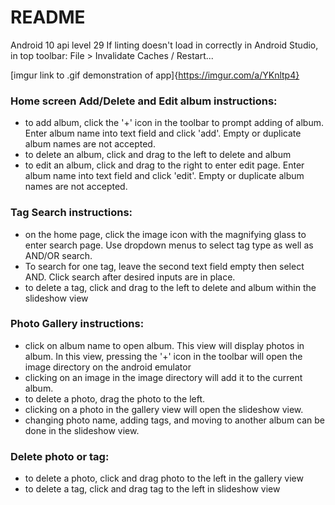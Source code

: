 # README #

Android 10 api level 29
If linting doesn't load in correctly in Android Studio, in top toolbar: File > Invalidate Caches / Restart... 

[imgur link to .gif demonstration of app]{https://imgur.com/a/YKnltp4}


### Home screen Add/Delete and Edit album instructions: ###

- to add album, click the '+' icon in the toolbar to prompt adding of album. Enter album name into text field and click 'add'. Empty or duplicate album names are not accepted.
- to delete an album, click and drag to the left to delete and album
- to edit an album, click and drag to the right to enter edit page. Enter album name into text field and click 'edit'. Empty or duplicate album names are not accepted.

### Tag Search instructions: ###

- on the home page, click the image icon with the magnifying glass to enter search page. Use dropdown menus to select tag type as well as AND/OR search. 
- To search for one tag, leave the second text field empty then select AND. Click search after desired inputs are in place. 
- to delete a tag, click and drag to the left to delete and album within the slideshow view

### Photo Gallery instructions: ###

- click on album name to open album. This view will display photos in album. In this view, pressing the '+' icon in the toolbar will open the image directory on the android emulator
- clicking on an image in the image directory will add it to the current album. 
- to delete a photo, drag the photo to the left.
- clicking on a photo in the gallery view will open the slideshow view. 
- changing photo name, adding tags, and moving to another album can be done in the slideshow view. 

### Delete photo or tag: ###
- to delete a photo, click and drag photo to the left in the gallery view
- to delete a tag, click and drag tag to the left in slideshow view 
